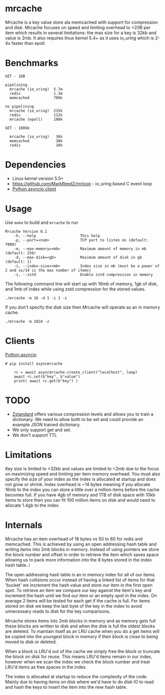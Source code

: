 # mrcache

Mrcache is a key value store ala memcached with support for compression and disk.  Mrcache focuses on speed and limiting overhead to <20B per item which results in several limitations: the max size for a key is 32kb and value is 2mb.  It also requires linux kernel 5.4+ as it uses io_uring which is 2-4x faster than epoll. 

# Benchmarks

```
GET - 16B

pipelining
  mrcache (io_uring)  5.7m
  redis               1.3m
  memcached           700k

no pipelining
  mrcache (io_uring)  215k
  redis               112k
  mrcache (epoll)     100k

GET - 100kb

  mrcache (io_uring)   36k
  memcached            38k
  redis                10k

```

# Dependencies

* Linux kernel version 5.5+
* https://github.com/MarkReedZ/mrloop - io_uring based C event loop
* [Python asyncio client](https://github.com/MarkReedZ/asyncmrcache)


# Usage

Use `make` to build and `mrcache` to run

```
Mrcache Version 0.1
    -h, --help                    This help
    -p, --port=<num>              TCP port to listen on (default: 7000)
    -m, --max-memory=<mb>         Maximum amount of memory in mb (default: 256)
    -d, --max-disk=<gb>           Maximum amount of disk in gb (default: 1)
    -i, --index-size=<mb>         Index size in mb (must be a power of 2 and sz/14 is the max number of items)
    -z, --zstd                    Enable zstd compression in memory
```

The following command line will start up with 16mb of memory, 1gb of disk, and 1mb of index while using zstd compression for the stored values.

```
./mrcache -m 16 -d 1 -i 1 -z
```

If you don't specify the disk size then Mrcache will operate as an in memory cache.

```
./mrcache -m 1024 -z 
```

# Clients

[Python asyncio](https://github.com/MarkReedZ/asyncmrcache)
```
# pip install asyncmrcache

    rc = await asyncmrcache.create_client("localhost", loop)
    await rc.set(b"key", b"value")
    print( await rc.get(b"key") )

```

# TODO

- [Zstandard](https://facebook.github.io/zstd/) offers various compression levels and allows you to train a dictionary. We need to allow both to be set and could provide an example JSON trained dictionary.
- We only support get and set.  
- We don't support TTL

# Limitations

Key size is limited to <32kb and values are limited to <2mb due to the focus on maximizing speed and limiting per item memory overhead. You must also specify the size of your index as the index is allocated at startup and does not grow or shrink.  Index overhead is ~14 bytes meaning if you allocate 16mb to the index you can store a little over a million items before the cache becomes full.  If you have 4gb of memory and 1TB of disk space with 10kb items to store then you can fit 100 million items on disk and would need to allocate 1.4gb to the index.

# Internals

Mrcache has an item overhead of 18 bytes vs 50 to 60 for redis and memcached.  This is achieved by using an open addressing hash table and writing items into 2mb blocks in memory.  Instead of using pointers we store the block number and offset in order to retrieve the item which saves space allowing us to pack more information into the 8 bytes stored in the index hash table.  i

The open addressing hash table is an in memory index for all of our items.  When hash collisions occur instead of having a linked list of items for that 'bucket' we increment the hash value and store our item in the first open spot.  To retrieve an item we compare our key against the item's key and increment the hash until we find our item or an empty spot in the index.  On average 2 items will be tested for each get if the cache is full.  For items stored on disk we keep the last byte of the key in the index to avoid unnecessary reads to disk for the key comparisons. 

Mrcache stores items into 2mb blocks in memory and as memory gets full these blocks are written to disk and when the disk is full the oldest blocks are deleted.  To maintain itself as an LRU cache when you do a get items will be copied into the youngest block in memory if their block is close to being moved to disk or deleted. 

When a block is LRU'd out of the cache we simply free the block or truncate the block on disk for reuse.  This means LRU'd items remain in our index, however when we scan the index we check the block number and treat LRU'd items as free spaces in the index.

The index is allocated at startup to reduce the complexity of the code.  Mainly due to having items on disk where we'd have to do disk IO to read and hash the keys to insert the item into the new hash table.

















